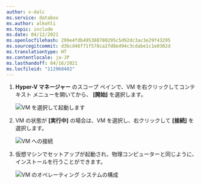 ```yaml
---
author: v-dalc
ms.service: databox
ms.author: alkohli
ms.topic: include
ms.date: 04/12/2021
ms.openlocfilehash: 299e4fdb495388780295c5d92dc3ac3e29f43295
ms.sourcegitcommit: d3bcd46f71f578ca2fd8ed94c3cdabe1c1e0302d
ms.translationtype: HT
ms.contentlocale: ja-JP
ms.lasthandoff: 04/16/2021
ms.locfileid: "112968402"
---
```

1. **Hyper-V マネージャー** のスコープ ペインで、VM を右クリックしてコンテキスト メニューを開いてから、 **[開始]** を選択します。 

    ![VM を選択して起動します](./media/azure-stack-edge-connect-to-hyperv-vm/connect-virtual-machine-01.png)

2. VM の状態が **[実行中]** の場合は、VM を選択し、右クリックして **[接続]** を選択します。

    ![VM への接続](./media/azure-stack-edge-connect-to-hyperv-vm/connect-virtual-machine-02.png)

3. 仮想マシンでセットアップが起動され、物理コンピューターと同じように、インストールを行うことができます。
 
   ![VM のオペレーティング システムの構成](./media/azure-stack-edge-connect-to-hyperv-vm/connect-virtual-machine-03.png)<!--Reshot. How best to generalize client name?-->

<!--Compare with the Hyper-V VM steps in https://docs.microsoft.com/en-us/virtualization/hyper-v-on-windows/quick-start/create-virtual-machine#complete-the-operating-system-deployment. Should licensing be raised as an issue in the Azure Stack Edge version?-->

